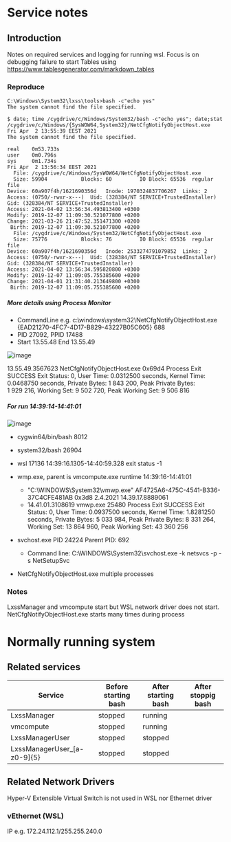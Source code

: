 # Service notes

## Introduction

Notes on required services and logging for running wsl.
Focus is on debugging failure to start
Tables using https://www.tablesgenerator.com/markdown_tables

### Reproduce
```
C:\Windows\System32\lxss\tools>bash -c"echo yes"
The system cannot find the file specified.

$ date; time /cygdrive/c/Windows/System32/bash -c"echo yes"; date;stat /cygdrive/c/Windows/{SysWOW64,System32}/NetCfgNotifyObjectHost.exe
Fri Apr  2 13:55:39 EEST 2021
The system cannot find the file specified.

real    0m53.733s
user    0m0.796s
sys     0m1.734s
Fri Apr  2 13:56:34 EEST 2021
  File: /cygdrive/c/Windows/SysWOW64/NetCfgNotifyObjectHost.exe
  Size: 59904           Blocks: 60         IO Block: 65536  regular file
Device: 60a907f4h/1621690356d   Inode: 1970324837706267  Links: 2
Access: (0750/-rwxr-x---)  Uid: (328384/NT SERVICE+TrustedInstaller)   Gid: (328384/NT SERVICE+TrustedInstaller)
Access: 2021-04-02 13:56:34.493813400 +0300
Modify: 2019-12-07 11:09:30.521077800 +0200
Change: 2021-03-26 21:47:52.351471300 +0200
 Birth: 2019-12-07 11:09:30.521077800 +0200
  File: /cygdrive/c/Windows/System32/NetCfgNotifyObjectHost.exe
  Size: 75776           Blocks: 76         IO Block: 65536  regular file
Device: 60a907f4h/1621690356d   Inode: 2533274791079852  Links: 2
Access: (0750/-rwxr-x---)  Uid: (328384/NT SERVICE+TrustedInstaller)   Gid: (328384/NT SERVICE+TrustedInstaller)
Access: 2021-04-02 13:56:34.595820800 +0300
Modify: 2019-12-07 11:09:05.755385600 +0200
Change: 2021-04-01 21:31:40.213649800 +0300
 Birth: 2019-12-07 11:09:05.755385600 +0200
```
##### More details using Process Monitor
 * CommandLine e.g. c:\windows\system32\NetCfgNotifyObjectHost.exe {EAD21270-4FC7-4D17-B829-43227B05C605} 688
 * PID 27092, PPID 17488
 * Start 13.55.48 End 13.55.49

![image](https://user-images.githubusercontent.com/1210784/113411648-06f9c180-93bf-11eb-984c-e853e36540fa.png)

13.55.49.3567623	NetCfgNotifyObjectHost.exe	0x69d4	Process Exit		SUCCESS	Exit Status: 0, User Time: 0.0312500 seconds, Kernel Time: 0.0468750 seconds, Private Bytes: 1 843 200, Peak Private Bytes: 1 929 216, Working Set: 9 502 720, Peak Working Set: 9 506 816

##### For run 14:39:14-14:41:01 
![image](https://user-images.githubusercontent.com/1210784/113446339-4b598180-9400-11eb-96b4-e0ec6b6a5c6e.png)
 * cygwin64/bin/bash 8012
 * system32/bash 26904
 * wsl 17136 14:39:16.1305-14:40:59.328 exit status -1

 * wmp.exe, parent is vmcompute.exe  runtime 14:39:16-14:41:01
   * "C:\WINDOWS\System32\vmwp.exe" AF4725A6-475C-4541-B336-37C4CFE481AB 0x3d8 2.4.2021 14.39.17.8889061
   * 14.41.01.3108619	vmwp.exe	25480	Process Exit		SUCCESS	Exit Status: 0, User Time: 0.0937500 seconds, Kernel Time: 1.8281250 seconds, Private Bytes: 5 033 984, Peak Private Bytes: 8 331 264, Working Set: 13 864 960, Peak Working Set: 43 360 256
 * svchost.exe  PID 24224 Parent PID:	692
   * Command line:	C:\WINDOWS\System32\svchost.exe -k netsvcs -p -s NetSetupSvc 
 * NetCfgNotifyObjectHost.exe multiple processes

### Notes
LxssManager and vmcompute start but WSL network driver does not start.
NetCfgNotifyObjectHost.exe starts many times during process

# Normally running system

## Related services

| Service  |Before starting bash   | After starting bash | After stoppig bash |
|---|---|---|---|
|LxssManager   | stopped  | running  |   |
|vmcompute |  stopped | running   |   |
|LxssManagerUser   | stopped  | stopped   |   |
|LxssManagerUser_[a-z0-9]{5}   | stopped  | stopped   |   |

## Related Network Drivers
Hyper-V Extensible Virtual Switch is not used in WSL nor Ethernet driver
### vEthernet (WSL)
IP e.g. 172.24.112.1/255.255.240.0
